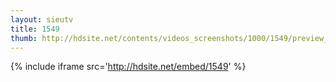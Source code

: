 ```yaml
---
layout: sieutv
title: 1549
thumb: http://hdsite.net/contents/videos_screenshots/1000/1549/preview_360p.mp4.jpg
---
```

{% include iframe src='http://hdsite.net/embed/1549' %}
 
